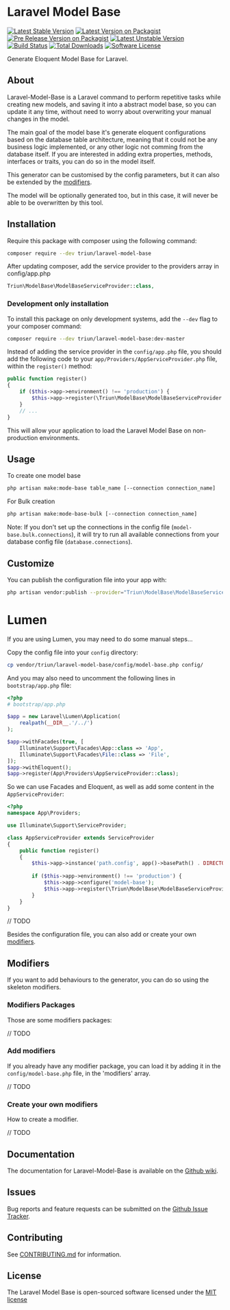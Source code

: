 # Laravel Model Base

[![Latest Stable Version][ico-stable]][link-packagist]
[![Latest Version on Packagist][ico-version]][link-packagist]
[![Pre Release Version on Packagist][ico-pre-release]][link-packagist]
[![Latest Unstable Version][ico-unstable]][link-packagist]
[![Build Status][ico-travis]][link-travis]
[![Total Downloads][ico-downloads]][link-downloads]
[![Software License][ico-license]](LICENSE.md)

Generate Eloquent Model Base for Laravel.

## About

Laravel-Model-Base is a Laravel command to perform repetitive tasks while creating new models, and saving it into a abstract model base, so you can update it any time, without need to worry about overwriting your manual changes in the model.

The main goal of the model base it's generate eloquent configurations based on the database table architecture, meaning that it could not be any business logic implemented, or any other logic not comming from the database itself. If you are interested in adding extra properties, methods, interfaces or traits, you can do so in the model itself.

This generator can be customised by the config parameters, but it can also be extended by the [modifiers](#modifiers). 

The model will be optionally generated too, but in this case, it will never be able to be overwritten by this tool.

## Installation

Require this package with composer using the following command:

```bash
composer require --dev triun/laravel-model-base
```

After updating composer, add the service provider to the providers array in config/app.php

```php
Triun\ModelBase\ModelBaseServiceProvider::class,
```

### Development only installation

To install this package on only development systems, add the `--dev` flag to your composer command:

```bash
composer require --dev triun/laravel-model-base:dev-master
```

Instead of adding the service provider in the `config/app.php` file, you should add the following code to your `app/Providers/AppServiceProvider.php` file, within the `register()` method:

```php
public function register()
{
    if ($this->app->environment() !== 'production') {
        $this->app->register(\Triun\ModelBase\ModelBaseServiceProvider::class);
    }
    // ...
}
```

This will allow your application to load the Laravel Model Base on non-production environments.

## Usage

To create one model base

```bash
php artisan make:mode-base table_name [--connection connection_name]
```

For Bulk creation

```bash
php artisan make:mode-base-bulk [--connection connection_name]
```

Note: If you don't set up the connections in the config file (`model-base.bulk.connections`),
it will try to run all available connections from your database config file (`database.connections`).

## Customize

You can publish the configuration file into your app with:

```bash
php artisan vendor:publish --provider="Triun\ModelBase\ModelBaseServiceProvider" --tag=config
```

# Lumen

If you are using Lumen, you may need to do some manual steps...

Copy the config file into your `config` directory:

```bash
cp vendor/triun/laravel-model-base/config/model-base.php config/
```

And you may also need to uncomment the following lines in `bootstrap/app.php` file:

```php
<?php
# bootstrap/app.php

$app = new Laravel\Lumen\Application(
    realpath(__DIR__.'/../')
);

$app->withFacades(true, [
    Illuminate\Support\Facades\App::class => 'App',
    Illuminate\Support\Facades\File::class => 'File',
]);
$app->withEloquent();
$app->register(App\Providers\AppServiceProvider::class);
```

So we can use Facades and Eloquent, as well as add some content in the `AppServiceProvider`:

```php
<?php
namespace App\Providers;

use Illuminate\Support\ServiceProvider;

class AppServiceProvider extends ServiceProvider
{
    public function register()
    {
        $this->app->instance('path.config', app()->basePath() . DIRECTORY_SEPARATOR . 'config');
        
        if ($this->app->environment() !== 'production') {
            $this->app->configure('model-base');
            $this->app->register(\Triun\ModelBase\ModelBaseServiceProvider::class);
        }
    }
}
```

// TODO

Besides the configuration file, you can also add or create your own [modifiers](#modifiers).

## Modifiers

If you want to add behaviours to the generator, you can do so using the skeleton modifiers.

### Modifiers Packages

Those are some modifiers packages:

// TODO

### Add modifiers

If you already have any modifier package, you can load it by adding it in the `config/model-base.php` file, in the 'modifiers' array.

// TODO

### Create your own modifiers

How to create a modifier.

// TODO

## Documentation

The documentation for Laravel-Model-Base is available on the [Github wiki](https://github.com/Triun/laravel-model-base/wiki).

## Issues
   
Bug reports and feature requests can be submitted on the [Github Issue Tracker](https://github.com/Triun/laravel-model-base/issues).

## Contributing

See [CONTRIBUTING.md](CONTRIBUTING.md) for information.

## License

The Laravel Model Base is open-sourced software licensed under the [MIT license](http://opensource.org/licenses/MIT)


[ico-version]: https://img.shields.io/packagist/v/triun/laravel-model-base.svg
[ico-pre-release]: https://img.shields.io/packagist/vpre/triun/laravel-model-base.svg
[ico-license]: https://img.shields.io/badge/license-MIT-brightgreen.svg?style=flat-square
[ico-travis]: https://travis-ci.org/Triun/laravel-model-base.svg?branch=master
[ico-code-quality]: https://img.shields.io/scrutinizer/g/triun/laravel-model-base.svg?style=flat-square
[ico-downloads]: https://img.shields.io/packagist/dt/triun/laravel-model-base.svg?style=flat-square
[ico-stable]: https://poser.pugx.org/triun/laravel-model-base/v/stable
[ico-unstable]: https://poser.pugx.org/triun/laravel-model-base/v/unstable

[link-packagist]: https://packagist.org/packages/triun/laravel-model-base
[link-travis]: https://travis-ci.org/Triun/laravel-model-base
[link-downloads]: https://packagist.org/packages/triun/laravel-model-base
[link-author]: https://github.com/triun
